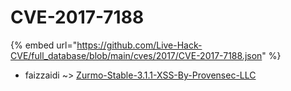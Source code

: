 # CVE-2017-7188
{% embed url="https://github.com/Live-Hack-CVE/full_database/blob/main/cves/2017/CVE-2017-7188.json" %}

* faizzaidi ~> [Zurmo-Stable-3.1.1-XSS-By-Provensec-LLC](https://www.alice-snow.ru/2017/database/cve-2017-7188/zurmo-stable-3.1.1-xss-by-provensec-llc-faizzaidi)